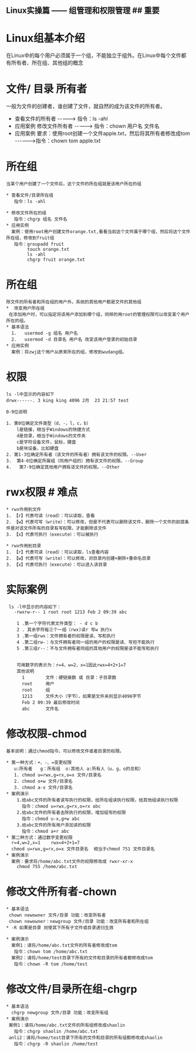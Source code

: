 
##  Linux实操篇 —— 组管理和权限管理  ## 重要

  # Linux组基本介绍 
    
   在Linux中的每个用户必须属于一个组，不能独立于组外。在Linux中每个文件都有所有者、所在组、其他组的概念


  # 文件/ 目录 所有者

   一般为文件的创建者，谁创建了文件，就自然的成为该文件的所有者。

   * 查看文件的所有者
      -----> 指令：ls -ahl
   * 应用案例
     修改文件所有者
     -----> 指令：chown 用户名 文件名
   * 应用案例
    要求：使用root创建一个文件apple.txt，然后将其所有者修改成tom
     ------>指令：chown tom apple.txt

  # 所在组 #
       
    当某个用户创建了一个文件后，这个文件的所在组就是该用户所在的组

    * 查看文件/目录所在组
       指令：ls -ahl
    
    * 修改文件所在的组
       指令：chgrp 组名 文件名
    * 应用实例
      案例：使用root用户创建文件orange.txt,看看当前这个文件属于哪个组，然后将这个文件所在组，修改到fruit组 
       指令：groupadd fruit
            touch orange.txt
            ls -ahl
            chgrp fruit orange.txt

 # 所在组 #
  
    除文件的所有者和所在组的用户外，系统的其他用户都是文件的其他组
    *  改变用户所在组
     在添加用户时，可以指定将该用户添加到哪个组，同样的用root的管理权限可以改变某个用户所在的组。
    * 基本语法     
      1.   usermod -g 组名 用户名
      2.   usermod -d 目录名 用户名 改变该用户登录的初始目录
    * 应用实例
      案例：将zwj这个用户从原来所在的组，修改到wudang组。 

 # 权限 #

    ls -l中显示的内容如下
    drwx------. 3 king king 4096 2月  23 21:57 test
   
    0-9位说明
      
	1. 第0位确定文件类型（d，-，l，c，b）
	    l是链接，相当于Windows的快捷方式
        d是目录，相当于Windows的文件夹
        c是字符设备文件，鼠标，键盘
        b是块设备，比如硬盘
    2. 第1-3位确定所有者（该文件的所有者）拥有该文件的权限。--User
    3.  第4-6位确定所属组（同用户组的）拥有该文件的权限。--Group
    4.   第7-9位确定其他用户拥有该文件的权限。--Other

 # rwx权限 # 难点
 
    * rwx作用到文件
	1. 【r】代表可读（read）：可以读取，查看
	2. 【w】代表可写（write）：可以修改，但是不代表可以删除该文件，删除一个文件的前提条件是对该文件所有的目录有写权限，才能删除该文件
	3. 【x】代表可执行（execute）：可以被执行
	
    * rwx作用到目录
	1. 【r】代表可读（read）：可以读取，ls查看内容
	2. 【w】代表可写（write）：可以修改，对目录内创建+删除+重命名目录
	3. 【x】代表可执行（execute）：可以进入该目录

   # 实际案例 #

     ls -l中显示的内容如下：
       -rwxrw-r-- 1 root root 1213 Feb 2 09:39 abc
      
		1 .第一个字符代表文件类型： - d c b
        2 . 其余字符每三个一组（rwx)读r 写w 执行x
        3 .第一组rwx：文件拥有者的权限是读、写和执行
        4 .第二组rw-：与文件拥有者同一组的用户的权限是读、写但不能执行
        5 .第三组r--：不与文件拥有者同组的其他用户的权限是读不能写和执行


        可用数字的表示为：r=4，w=2，x=1因此rwx=4+2+1=7
        其他说明
          1        文件：硬链接数 或 目录：子目录数
          root     用户
          root     组
          1213     文件大小（字节），如果是文件夹则显示4096字节
          Feb 2 09:39 最后修改时间
          abc      文件名
  
 # 修改权限-chmod #
   
    基本说明：通过chmod指令，可以修改文件或者目录的权限。

    * 第一种方式：+、-、=变更权限
       u:所有者   g：所有组  o:其他人 a:所有人（u，g，o的总和）     
       1. chmod u=rwx,g=rx,o=x 文件/目录名
       2. chmod o+w 文件/目录名
       3. chmod a-x 文件/目录名
    * 案例演示
		1.给abc文件的所有者读写执行的权限，给所在组读执行权限，给其他组读执行权限
		  指令：chmod u=rwx,g=rx,o=rx abc
        2.给abc文件的所有者去除执行的权限，增加组写的权限
          指令：chmod u-x,g+w abc
        3.给abc文件的所有用户添加读的权限 
		  指令：chmod a+r abc
    * 第二种方式：通过数字变更权限
      r=4,w=2,x=1    rwx=4+2+1=7
      chmod u=rwx,g=rx,o=x 文件目录名  相当于chmod 751 文件目录名
    * 案例演示
      案例：要求将/home/abc.txt文件的权限修改成 rwxr-xr-x 
        chmod 755 /home/abc.txt

 # 修改文件所有者-chown #
   
	* 基本语法
	 chown newowner 文件/目录 功能：改变所有者
     chown newowner：newgroup 文件/目录 功能：改变所有者和所在组
    * -R 如果是目录 则使其下所有子文件或目录递归生效

    * 案例演示
      案例1：请将/home/abc.txt文件的所有者修改成tom
       指令：chown tom /home/abc.txt
      案例2：请将/home/test目录下所有的文件和目录的所有者都修改成tom
       指令：chown -R tom /home/test

 # 修改文件/目录所在组-chgrp #
   
    * 基本语法
      chgrp newgroup 文件/目录 功能：改变所有组
    * 案例演示
     案例1：请将/home/abc.txt文件的所有组修改成shaolin
       指令：chgrp shaolin /home/abc.txt
     anli2：请将/home/test目录下所有的文件和目录的所有组都修改成shaolin
       指令：chgrp -R shaolin /home/test